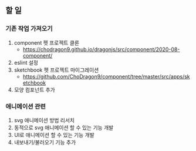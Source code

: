 ## 할 일
### 기존 작업 가져오기
1. component 펫 프로젝트 클론
   - https://chodragon9.github.io/dragonjs/src/component/2020-08-component/
1. eslint 설정
1. sketchbook 펫 프로젝트 마이그레이션
   - https://github.com/ChoDragon9/component/tree/master/src/apps/sketchbook
1. 모양 컴포넌트 추가

### 애니메이션 관련
1. svg 애니메이션 방법 리서치
1. 동적으로 svg 애니메이션 할 수 있는 기능 개발
1. UI로 애니메이션 할 수 있는 기능 개발
1. 내보내기/불러오기 기능 추가
